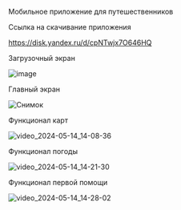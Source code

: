 Мобильное приложение для путешественников 

Ссылка на скачивание приложения

https://disk.yandex.ru/d/cpNTwjx7O646HQ

Загрузочный экран




![image](https://github.com/Sibilyov/Diplom_work/assets/90633901/20f3a304-1f27-4d7d-ac8e-9abc62dc9c13)





Главный экран









![Снимок](https://github.com/Sibilyov/Diplom_work/assets/90633901/c66d9bbd-7aa9-4503-945c-63faaa6567e3) 







Функционал карт



![video_2024-05-14_14-08-36](https://github.com/Sibilyov/Diplom_work/assets/90633901/5ee0eb05-03a3-4396-87f8-61a9f86749cc)




Функционал погоды



![video_2024-05-14_14-21-30](https://github.com/Sibilyov/Diplom_work/assets/90633901/b212e6f9-8d31-4339-9ad9-80179a5dfdec)



Функционал первой помощи



![video_2024-05-14_14-28-02](https://github.com/Sibilyov/Diplom_work/assets/90633901/11290d2e-6fe0-402c-8bbc-153fd6058c40)
